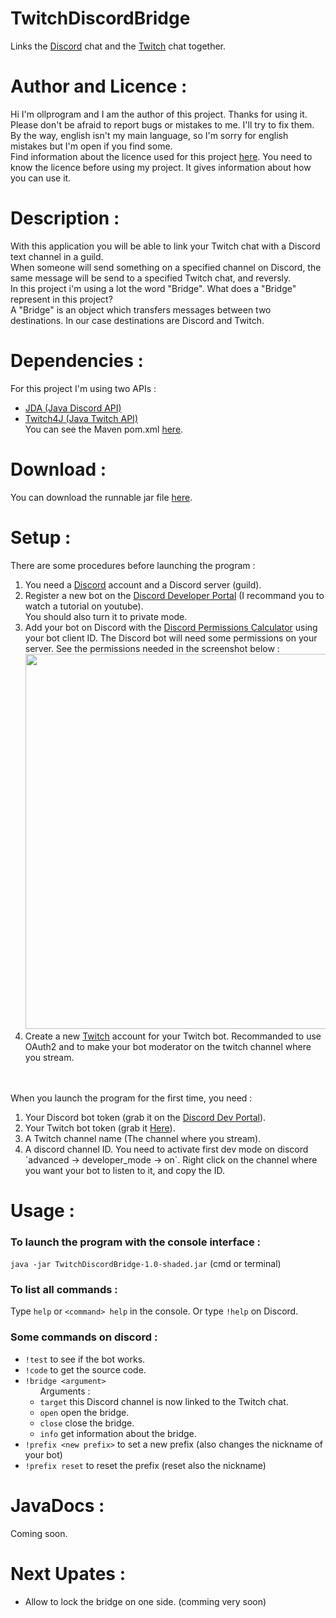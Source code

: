 # TwitchDiscordBridge
Links the [Discord](https://discord.com) chat and the [Twitch](https://www.twitch.tv) chat together.
# Author and Licence :
Hi I'm ollprogram and I am the author of this project. Thanks for using it. </br>Please don't be afraid to report bugs or mistakes to me. I'll try to fix them. By the way, english isn't my main language, so I'm sorry for english mistakes but I'm open if you find some. </br>
Find information about the licence used for this project [here](https://github.com/ollprogram/TwitchDiscordBridge/blob/main/LICENSE).
You need to know the licence before using my project. It gives information about how you can use it.
# Description :
With this application you will be able to link your Twitch chat with a Discord text channel in a guild.
</br>When someone will send something on a specified channel on Discord, the same message will be send to a specified Twitch chat, and reversly.
</br>In this project i'm using a lot the word "Bridge". What does a "Bridge" represent in this project? 
</br>A "Bridge" is an object which transfers messages between two destinations. In our case destinations are Discord and Twitch.
# Dependencies :
For this project I'm using two APIs :
- [JDA (Java Discord API)](https://github.com/DV8FromTheWorld/JDA)
- [Twitch4J (Java Twitch API)](https://github.com/twitch4j/twitch4j)
</br>You can see the Maven pom.xml [here](https://github.com/ollprogram/TwitchDiscordBridge/blob/main/pom.xml).
# Download :
You can download the runnable jar file [here](https://github.com/ollprogram/TwitchDiscordBridge/releases/download/v1.0.0-beta/TwitchDiscordBridge-1.0-shaded.jar).
# Setup :
There are some procedures before launching the program :
<ol>
  <li> You need a <a href="https://discord.com">Discord</a> account and a Discord server (guild). </li>
  <li>Register a new bot on the <a href="https://discord.com/developers/docs/intro">Discord Developer Portal</a> (I recommand you to watch a tutorial on youtube). </br> You should also turn it to private mode.</li>
  <li> Add your bot on Discord with the <a href="https://discordapi.com/permissions.html">Discord Permissions Calculator</a> using your bot client ID. The Discord bot will need some permissions on your server. See the permissions needed in the screenshot below :
<img src="https://user-images.githubusercontent.com/39884051/143782121-78b01135-d12f-474c-9239-8afa076120ef.png" width="600"></img></li>
  <li> Create a new <a href="https://www.twitch.tv">Twitch</a> account for your Twitch bot. Recommanded to use OAuth2 and to make your bot moderator on the twitch channel where you stream.</li>
</ol>
</br></br>
When you launch the program for the first time, you need :
<ol>
  <li> Your Discord bot token (grab it on the <a href="https://discord.com/developers/docs/intro">Discord Dev Portal</a>).</li>
  <li>Your Twitch bot token (grab it <a href="https://twitchtokengenerator.com">Here</a>).</li>
  <li>A Twitch channel name (The channel where you stream).</li>
  <li> A discord channel ID. You need to activate first dev mode on discord `advanced -> developer_mode -> on`. Right click on the channel where you want your bot to listen to it, and copy the ID.</li>
</ol>

# Usage :
<h3> To launch the program with the console interface : </h3>
<code>java -jar TwitchDiscordBridge-1.0-shaded.jar</code> (cmd or terminal)

<h3> To list all commands : </h3>
Type <code>help</code> or <code>&ltcommand&gt help</code> in the console. Or type <code>!help</code> on Discord.

<h3>Some commands on discord : </h3>
<ul>
  <li><code>!test</code> to see if the bot works.</li>
  <li><code>!code</code> to get the source code.</li>
  <li><code>!bridge &ltargument&gt</code> <ul>Arguments : 
      <li><code>target</code> this Discord channel is now linked to the Twitch chat.</li>
      <li><code>open</code> open the bridge.</li>
      <li><code>close</code> close the bridge.</li>
      <li><code>info</code> get information about the bridge.</li>
    </ul>
    </li>
  <li><code>!prefix &ltnew prefix&gt</code> to set a new prefix (also changes the nickname of your bot)</li>
  <li><code>!prefix reset</code> to reset the prefix (reset also the nickname)</li>
</ul>

# JavaDocs :
Coming soon.

# Next Upates :
- Allow to lock the bridge on one side. (comming very soon)
